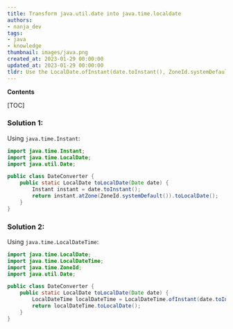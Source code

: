 ```yaml
---
title: Transform java.util.date into java.time.localdate
authors:
- nanja_dev
tags:
- java
- knowledge
thumbnail: images/java.png
created_at: 2023-01-29 00:00:00
updated_at: 2023-01-29 00:00:00
tldr: Use the LocalDate.ofInstant(date.toInstant(), ZoneId.systemDefault()) method to convert a java.util.Date to a java.time.LocalDate.
---
```


**Contents**

[TOC]

### Solution 1:
Using `java.time.Instant`:

```java
import java.time.Instant;
import java.time.LocalDate;
import java.util.Date;

public class DateConverter {
    public static LocalDate toLocalDate(Date date) {
        Instant instant = date.toInstant();
        return instant.atZone(ZoneId.systemDefault()).toLocalDate();
    }
}
```

### Solution 2:
Using `java.time.LocalDateTime`:

```java
import java.time.LocalDate;
import java.time.LocalDateTime;
import java.time.ZoneId;
import java.util.Date;

public class DateConverter {
    public static LocalDate toLocalDate(Date date) {
        LocalDateTime localDateTime = LocalDateTime.ofInstant(date.toInstant(), ZoneId.systemDefault());
        return localDateTime.toLocalDate();
    }
}
```
